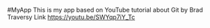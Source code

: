 #MyApp
This is my app
based on YouTube tutorial about Git by Brad Traversy
Link https://youtu.be/SWYqp7iY_Tc
